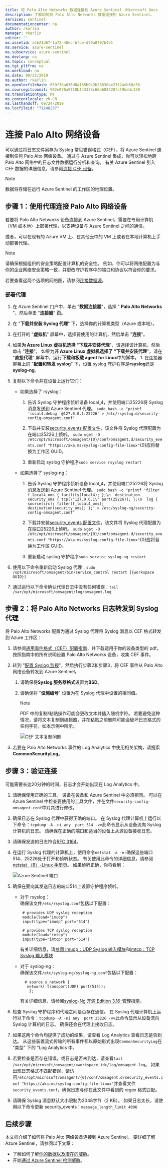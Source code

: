 ```yaml
---
title: 将 Palo Alto Networks 数据连接到 Azure Sentinel |Microsoft Docs
description: 了解如何将 Palo Alto Networks 数据连接到 Azure Sentinel。
services: sentinel
documentationcenter: na
author: rkarlin
manager: rkarlin
editor: ''
ms.assetid: a4b21d67-1a72-40ec-bfce-d79a8707b4e1
ms.service: azure-sentinel
ms.subservice: azure-sentinel
ms.devlang: na
ms.topic: conceptual
ms.tgt_pltfrm: na
ms.workload: na
ms.date: 09/23/2019
ms.author: rkarlin
ms.openlocfilehash: 659f36a036d8a165b0c2b28830ae2312adb56c56
ms.sourcegitcommit: 992e070a9f10bf43333c66a608428fcf9bddc130
ms.translationtype: MT
ms.contentlocale: zh-CN
ms.lasthandoff: 09/24/2019
ms.locfileid: "71240237"
---
```

# <a name="connect-your-palo-alto-networks-appliance"></a>连接 Palo Alto 网络设备



可以通过将日志文件另存为 Syslog 常见错误格式（CEF），将 Azure Sentinel 连接到任何 Palo Alto 网络设备。 通过与 Azure Sentinel 集成，你可以轻松地跨 Palo Alto 网络中的日志文件数据运行分析和查询。 有关 Azure Sentinel 引入 CEF 数据的详细信息，请参阅[连接 CEF 设备](connect-common-event-format.md)。

> [!NOTE]
> 数据将存储在运行 Azure Sentinel 的工作区的地理位置。

## <a name="step-1-connect-your-palo-alto-networks-appliance-using-an-agent"></a>步骤 1：使用代理连接 Palo Alto 网络设备

若要将 Palo Alto Networks 设备连接到 Azure Sentinel，需要在专用计算机（VM 或本地）上部署代理，以支持设备与 Azure Sentinel 之间的通信。 

或者，可以在现有的 Azure VM 上、在其他云中的 VM 上或者在本地计算机上手动部署代理。

> [!NOTE]
> 请确保根据组织的安全策略配置计算机的安全性。 例如，你可以将网络配置为与你的企业网络安全策略一致，并更改守护程序中的端口和协议以符合你的要求。 

若要查看这两个选项的网络图，请参阅[连接数据源](connect-data-sources.md#agent-options)。


### <a name="deploy-the-agent"></a>部署代理 

1. 在 Azure Sentinel 门户中，单击 "**数据连接器**"，选择 " **Palo Alto Networks** "，然后单击 "**连接器" 页**。 

1. 在 "**下载并安装 Syslog 代理**" 下，选择你的计算机类型（Azure 或本地）。 
1. 在打开的 "**虚拟机**" 屏幕中，选择要使用的计算机，然后单击 "**连接**"。
1. 如果**为 Azure Linux 虚拟机选择 "下载并安装代理**"，请选择该计算机，然后单击 "**连接**"。 如果为**非 Azure Linux 虚拟机选择了 "下载并安装代理**"，请在 "**直接代理**" 屏幕中，运行**下载和板载 agent for Linux**中的脚本。      1. 在连接器屏幕上的 "**配置和转发 syslog**" 下，设置 syslog 守护程序是**rsyslog**还是**syslog-ng**。 
1. 复制以下命令并在设备上运行它们：
     - 如果选择了 rsyslog：
              
       1. 告诉 Syslog 守护程序侦听设备 local_4，并使用端口25226将 Syslog 消息发送到 Azure Sentinel 代理。 `sudo bash -c "printf 'local4.debug  @127.0.0.1:25226' > /etc/rsyslog.d/security-config-omsagent.conf"`
            
       2. 下载并安装[security_events 配置文件](https://aka.ms/asi-syslog-config-file-linux)，该文件将 Syslog 代理配置为在端口25226上侦听。 `sudo wget -O /etc/opt/microsoft/omsagent/{0}/conf/omsagent.d/security_events.conf "https://aka.ms/syslog-config-file-linux"`{0}应将替换为工作区 GUID。
            
       1. 重新启动 syslog 守护程序`sudo service rsyslog restart`
             
    - 如果选择了 syslog-ng：

         1. 告诉 Syslog 守护程序侦听设备 local_4，并使用端口25226将 Syslog 消息发送到 Azure Sentinel 代理。 `sudo bash -c "printf 'filter f_local4_oms { facility(local4); };\n  destination security_oms { tcp(\"127.0.0.1\" port(25226)); };\n  log { source(src); filter(f_local4_oms); destination(security_oms); };' > /etc/syslog-ng/security-config-omsagent.conf"`
         2. 下载并安装[security_events 配置文件](https://aka.ms/asi-syslog-config-file-linux)，该文件将 Syslog 代理配置为在端口25226上侦听。 `sudo wget -O /etc/opt/microsoft/omsagent/{0}/conf/omsagent.d/security_events.conf "https://aka.ms/syslog-config-file-linux"`{0}应将替换为工作区 GUID。

         3. 重新启动 syslog 守护程序`sudo service syslog-ng restart`
 1. 使用以下命令重新启动 Syslog 代理：`sudo /opt/microsoft/omsagent/bin/service_control restart [{workspace GUID}]`
 1. 通过运行以下命令确认代理日志中没有任何错误：`tail /var/opt/microsoft/omsagent/log/omsagent.log`


 
## <a name="step-2-forward-palo-alto-networks-logs-to-the-syslog-agent"></a>步骤 2：将 Palo Alto Networks 日志转发到 Syslog 代理

将 Palo Alto Networks 配置为通过 Syslog 代理将 Syslog 消息以 CEF 格式转发到 Azure 工作区：
1.  请参阅[通用事件格式（CEF）配置指南](https://docs.paloaltonetworks.com/resources/cef)，并下载适用于你的设备类型的 pdf。 按照指南中的所有说明设置 Palo Alto Networks 设备，收集 CEF 事件。 

1.  转到 "[配置 Syslog 监视](https://aka.ms/asi-syslog-paloalto-forwarding)"，然后执行步骤2和步骤3，将 CEF 事件从 Palo Alto 网络设备转发到 Azure Sentinel。

    1. 请确保将**Syslog 服务器格式**设置为**BSD**。
    1. 请确保将 "**设施编号**" 设置为在 Syslog 代理中设置的相同值。

       > [!NOTE]
       > PDF 中的复制/粘贴操作可能会更改文本并插入随机字符。 若要避免这种情况，请将文本复制到编辑器，并在粘贴之前删除可能会破坏日志格式的任何字符，如本示例中所示。
 
        ![CEF 文本复制问题](./media/connect-cef/paloalto-text-prob1.png)

2. 若要在 Palo Alto Networks 事件的 Log Analytics 中使用相关架构，请搜索**CommonSecurityLog**。

## <a name="step-3-validate-connectivity"></a>步骤 3：验证连接

可能需要长达20分钟的时间，日志才会开始出现在 Log Analytics 中。 

1. 请确保使用正确的工具。 设备在设备和 Azure Sentinel 中必须相同。 可以在 Azure Sentinel 中检查要使用的工具文件，并在文件`security-config-omsagent.conf`中对其进行修改。 

2. 确保日志在 Syslog 代理中获得正确的端口。 在 Syslog 代理计算机上运行以下命令：`tcpdump -A -ni any  port 514 -vv`此命令显示从设备流向 Syslog 计算机的日志。 请确保在正确的端口和适当的设备上从源设备接收日志。

3. 请确保发送的日志符合[RFC 3164](https://tools.ietf.org/html/rfc3164)。

4. 在运行 Syslog 代理的计算机上，使用命令`netstat -a -n:`确保这些端口514、25226处于打开和侦听状态。 有关使用此命令的详细信息，请参阅[netstat （8）-Linux 手册页](https://linux.die.net/man/8/netstat)。 如果侦听正确，你将看到：

   ![Azure Sentinel 端口](./media/connect-cef/ports.png) 

5. 确保在要向其发送日志的端口514上设置守护程序侦听。
    - 对于 rsyslog：<br>确保该文件`/etc/rsyslog.conf`包括以下配置：

           # provides UDP syslog reception
           module(load="imudp")
           input(type="imudp" port="514")
        
           # provides TCP syslog reception
           module(load="imtcp")
           input(type="imtcp" port="514")

      有关详细信息，请[参阅 imudp：UDP Syslog 输入模块](https://www.rsyslog.com/doc/v8-stable/configuration/modules/imudp.html#imudp-udp-syslog-input-module)和[imtcp：TCP Syslog 输入模块](https://www.rsyslog.com/doc/v8-stable/configuration/modules/imtcp.html#imtcp-tcp-syslog-input-module)

   - 对于 syslog-ng：<br>确保该文件`/etc/syslog-ng/syslog-ng.conf`包括以下配置：

           # source s_network {
            network( transport(UDP) port(514));
             };
     有关详细信息，请参阅[syslog-Ng 开源 Edition 3.16-管理指南](https://www.syslog-ng.com/technical-documents/doc/syslog-ng-open-source-edition/3.16/administration-guide/19#TOPIC-956455)。

1. 检查 Syslog 守护程序和代理之间是否存在通信。 在 Syslog 代理计算机上运行以下命令：`tcpdump -A -ni any  port 25226 -vv`此命令显示从设备流向 Syslog 计算机的日志。 确保还会在代理上接收日志。

6. 如果这两个命令均提供了成功的结果，请查看 Log Analytics 查看日志是否到达。 从这些装置流式传输的所有事件都以原始形式出现`CommonSecurityLog`在 "类型" 下的 "Log Analytics 中。

7. 若要检查是否存在错误，或日志是否未到达，请查看`tail /var/opt/microsoft/omsagent/<workspace id>/log/omsagent.log`。 如果出现日志格式不匹配错误，请访问`/etc/opt/microsoft/omsagent/{0}/conf/omsagent.d/security_events.conf "https://aka.ms/syslog-config-file-linux"`并查看文件`security_events.conf`，确保日志与你在此文件中看到的 regex 格式匹配。

8. 请确保 Syslog 消息默认大小限制为2048字节（2 KB）。 如果日志太长，请使用以下命令更新 security_events：`message_length_limit 4096`








## <a name="next-steps"></a>后续步骤
本文档介绍了如何将 Palo Alto 网络设备连接到 Azure Sentinel。 要详细了解 Azure Sentinel，请参阅以下文章：
- 了解如何了解[你的数据以及潜在的威胁](quickstart-get-visibility.md)。
- 开始[通过 Azure Sentinel 检测威胁](tutorial-detect-threats-built-in.md)。

